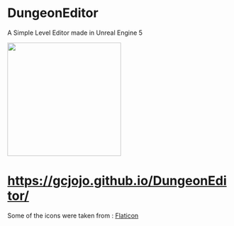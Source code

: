 # DungeonEditor
A Simple Level Editor made in Unreal Engine 5

<img src="https://github.com/GCJOJO/DungeonEditor/blob/master/Resources/App%20Ressources/Windows/Icon_V2_Square.png" width=256 height=256></img>

# https://gcjojo.github.io/DungeonEditor/

Some of the icons were taken from : [Flaticon](https://www.flaticon.com/)
